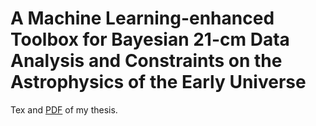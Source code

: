 # A Machine Learning-enhanced Toolbox for Bayesian 21-cm Data Analysis and Constraints on the Astrophysics of the Early Universe

Tex and [PDF](https://github.com/htjb/Thesis/raw/main/Thesis.pdf) of my thesis.